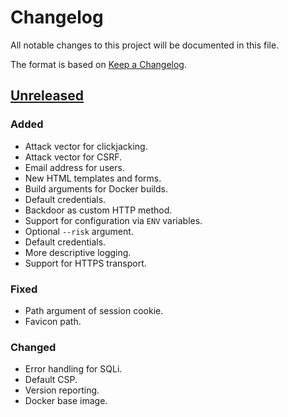# Changelog
All notable changes to this project will be documented in this file.

The format is based on [Keep a Changelog](https://keepachangelog.com/en/1.0.0/).

## [Unreleased]
### Added
- Attack vector for clickjacking.
- Attack vector for CSRF.
- Email address for users.
- New HTML templates and forms.
- Build arguments for Docker builds.
- Default credentials.
- Backdoor as custom HTTP method.
- Support for configuration via `ENV` variables.
- Optional `--risk` argument.
- Default credentials.
- More descriptive logging.
- Support for HTTPS transport.

### Fixed
- Path argument of session cookie.
- Favicon path.

### Changed
- Error handling for SQLi.
- Default CSP.
- Version reporting.
- Docker base image.

[Unreleased]: https://github.com/sgabe/DSVPWA/tree/main
